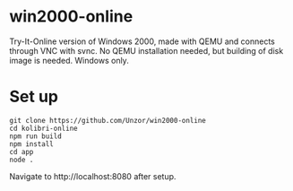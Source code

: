 # win2000-online
 Try-It-Online version of Windows 2000, made with QEMU and connects through VNC with svnc. No QEMU installation needed, but building of disk image is needed. Windows only.
 
 # Set up
 ```
 git clone https://github.com/Unzor/win2000-online
 cd kolibri-online
 npm run build
 npm install
 cd app
 node .
 ```
Navigate to http://localhost:8080 after setup.
